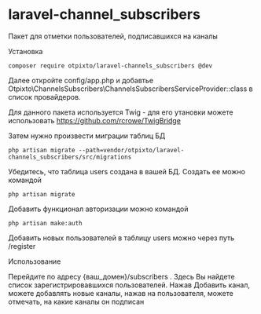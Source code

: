 # laravel-channel_subscribers
Пакет для отметки пользователей, подписавшихся на каналы


Установка 


    composer require otpixto/laravel-channels_subscribers @dev



Далее откройте config/app.php и добавтье Otpixto\ChannelsSubscribers\ChannelsSubscribersServiceProvider::class в список провайдеров.

Для данного пакета используется Twig - для его утановки можете использовать https://github.com/rcrowe/TwigBridge


Затем нужно произвести миграции таблиц БД

    php artisan migrate --path=vendor/otpixto/laravel-channels_subscribers/src/migrations
    

Убедитесь, что таблица users создана в вашей БД. Создать ее можно командой 

    php artisan migrate
    
Добавить функционал авторизации можно командой

    php artisan make:auth
   

Добавить новых пользователей в таблицу users можно через путь /register
 
 
 
Использование

Перейдите по адресу {ваш_домен}/subscribers . Здесь Вы найдете список зарегистрировавшихся пользователей. Нажав Добавить канал, можете добавлять новые каналы, нажав на пользователя, можете отмечать, на какие каналы он подписан
